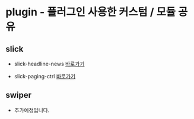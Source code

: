 # plugin - 플러그인 사용한 커스텀 / 모듈 공유


## slick
- slick-headline-news 
[바로가기](https://masstige-publishing.github.io/plugin/slick/slick-headline-news.html)


- slick-paging-ctrl 
[바로가기](https://masstige-publishing.github.io/plugin/slick/slick-paging-ctrl.html)

## swiper
- 추가예정입니다.
